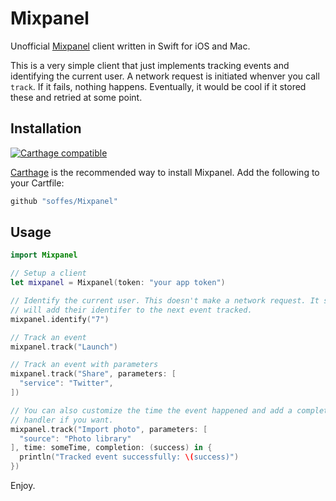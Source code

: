 # Mixpanel

Unofficial [Mixpanel](https://mixpanel.com) client written in Swift for iOS and Mac.

This is a very simple client that just implements tracking events and identifying the current user. A network request is initiated whenver you call `track`. If it fails, nothing happens. Eventually, it would be cool if it stored these and retried at some point.


## Installation

[![Carthage compatible](https://img.shields.io/badge/Carthage-compatible-4BC51D.svg?style=flat)](https://github.com/Carthage/Carthage)

[Carthage](https://github.com/carthage/carthage) is the recommended way to install Mixpanel. Add the following to your Cartfile:

``` ruby
github "soffes/Mixpanel"
```


## Usage

``` swift
import Mixpanel

// Setup a client
let mixpanel = Mixpanel(token: "your app token")

// Identify the current user. This doesn't make a network request. It simply
// will add their identifer to the next event tracked.
mixpanel.identify("7")

// Track an event
mixpanel.track("Launch")

// Track an event with parameters
mixpanel.track("Share", parameters: [
  "service": "Twitter",
])

// You can also customize the time the event happened and add a completion
// handler if you want.
mixpanel.track("Import photo", parameters: [
  "source": "Photo library"
], time: someTime, completion: (success) in {
  println("Tracked event successfully: \(success)")
})
```

Enjoy.
